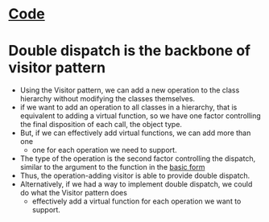 # [Code](../code/double_dispatch.h)

# Double dispatch is the backbone of visitor pattern
- Using the Visitor pattern, we can add a new operation to the class hierarchy without modifying the classes themselves.
- if we want to add an operation to all classes in a hierarchy, that is equivalent to adding a virtual function, so we have one factor controlling the final disposition of each call, the object type.
- But, if we can effectively add virtual functions, we can add more than one
  - one for each operation we need to support.
- The type of the operation is the second factor controlling the dispatch, similar to the argument to the function in the [basic form](../code/double_dispatch.h)
- Thus, the operation-adding visitor is able to provide double dispatch.
- Alternatively, if we had a way to implement double dispatch, we could do what the Visitor pattern does
  - effectively add a virtual function for each operation we want to support.